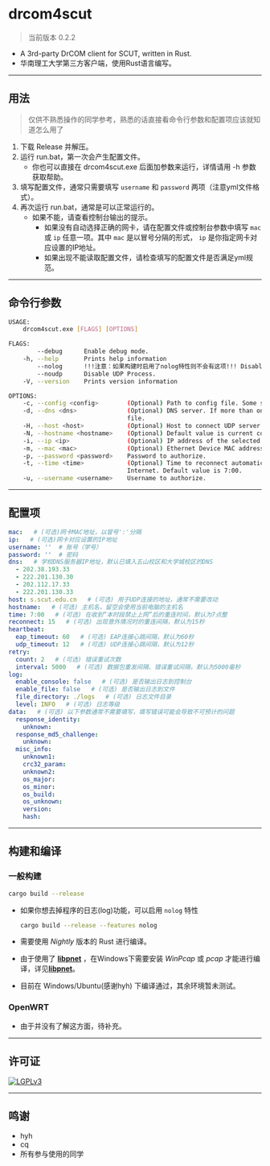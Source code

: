 # drcom4scut

> 当前版本  0.2.2

+ A 3rd-party DrCOM client for SCUT, written in Rust.
+ 华南理工大学第三方客户端，使用Rust语言编写。

------------------------------------------------------

## 用法

> 仅供不熟悉操作的同学参考，熟悉的话直接看命令行参数和配置项应该就知道怎么用了

1. 下载 Release 并解压。
2. 运行 run.bat，第一次会产生配置文件。
   + 你也可以直接在 drcom4scut.exe 后面加参数来运行，详情请用 -h 参数获取帮助。
3. 填写配置文件，通常只需要填写 `username` 和 `password` 两项（注意yml文件格式）。
4. 再次运行 run.bat，通常是可以正常运行的。
   + 如果不能，请查看控制台输出的提示。
     + 如果没有自动选择正确的网卡，请在配置文件或控制台参数中填写 `mac` 或 `ip` 任意一项。其中 `mac` 是以冒号分隔的形式， `ip` 是你指定网卡对应设置的IP地址。
     + 如果出现不能读取配置文件，请检查填写的配置文件是否满足yml规范。

------------------------------------------------------

## 命令行参数

```bash
USAGE:
    drcom4scut.exe [FLAGS] [OPTIONS]

FLAGS:
        --debug      Enable debug mode.
    -h, --help       Prints help information
        --nolog      !!!注意：如果构建时启用了nolog特性则不会有这项!!! Disable logger, no any output at all, unless PANIC or EXCEPTION of program occurred.
        --noudp      Disable UDP Process.
    -V, --version    Prints version information

OPTIONS:
    -c, --config <config>        (Optional) Path to config file. Some settings only can be set by config file.
    -d, --dns <dns>              (Optional) DNS server. If more than one, you can add the remain DNS servers to config
                                 file.
    -H, --host <host>            (Optional) Host to connect UDP server. Default value is 's.scut.edu.cn'.
    -N, --hostname <hostname>    (Optional) Default value is current computer host name.
    -i, --ip <ip>                (Optional) IP address of the selected Ethernet Device.
    -m, --mac <mac>              (Optional) Ethernet Device MAC address.
    -p, --password <password>    Password to authorize.
    -t, --time <time>            (Optional) Time to reconnect automatically after you are not allowed to access
                                 Internet. Default value is 7:00.
    -u, --username <username>    Username to authorize.
```

------------------------------------------------------

## 配置项

```yml
mac:   # (可选)网卡MAC地址，以冒号':'分隔
ip:   # (可选)网卡对应设置的IP地址
username: ''  # 账号（学号）
password: ''  # 密码
dns:   # 学校DNS服务器IP地址，默认已填入五山校区和大学城校区的DNS
  - 202.38.193.33
  - 222.201.130.30
  - 202.112.17.33
  - 222.201.130.33
host: s.scut.edu.cn   # (可选) 用于UDP连接的地址，通常不需要改动
hostname:   # (可选) 主机名，留空会使用当前电脑的主机名
time: 7:00   # (可选) 在收到“本时段禁止上网”后的重连时间，默认为7点整
reconnect: 15   # (可选) 出现意外情况时的重连间隔，默认为15秒
heartbeat:
  eap_timeout: 60   # (可选) EAP连接心跳间隔，默认为60秒
  udp_timeout: 12   # (可选) UDP连接心跳间隔，默认为12秒
retry:
  count: 2   # (可选) 错误重试次数
  interval: 5000   # (可选) 数据包重发间隔、错误重试间隔，默认为5000毫秒
log:
  enable_console: false   # (可选) 是否输出日志到控制台
  enable_file: false   # (可选) 是否输出日志到文件
  file_directory: ./logs   # (可选) 日志文件目录
  level: INFO   # (可选) 日志等级
data:   # (可选) 以下参数通常不需要填写，填写错误可能会导致不可预计的问题
  response_identity:
    unknown:
  response_md5_challenge:
    unknown:
  misc_info:
    unknown1:
    crc32_param:
    unknown2:
    os_major:
    os_minor:
    os_build:
    os_unknown:
    version:
    hash:
```

------------------------------------------------------

## 构建和编译

### 一般构建

```bash
cargo build --release
```

+ 如果你想去掉程序的日志(log)功能，可以启用 `nolog` 特性

    ```bash
    cargo build --release --features nolog
    ```

+ 需要使用 *Nightly* 版本的 Rust 进行编译。

+ 由于使用了 [**libpnet**](https://crates.io/crates/pnet) ，在Windows下需要安装 *WinPcap* 或 *pcap* 才能进行编译，详见[**libpnet**](https://crates.io/crates/pnet)。

+ 目前在 Windows/Ubuntu(感谢hyh) 下编译通过，其余环境暂未测试。

### OpenWRT

+ 由于并没有了解这方面，待补充。

------------------------------------------------------

## 许可证

[![LGPLv3](https://img.shields.io/badge/License-LGPLv3-blue.svg?longCache=true)](https://github.com/SeaLoong/drcom4scut/blob/master/LICENSE)

------------------------------------------------------

## 鸣谢

+ hyh
+ cq
+ 所有参与使用的同学
